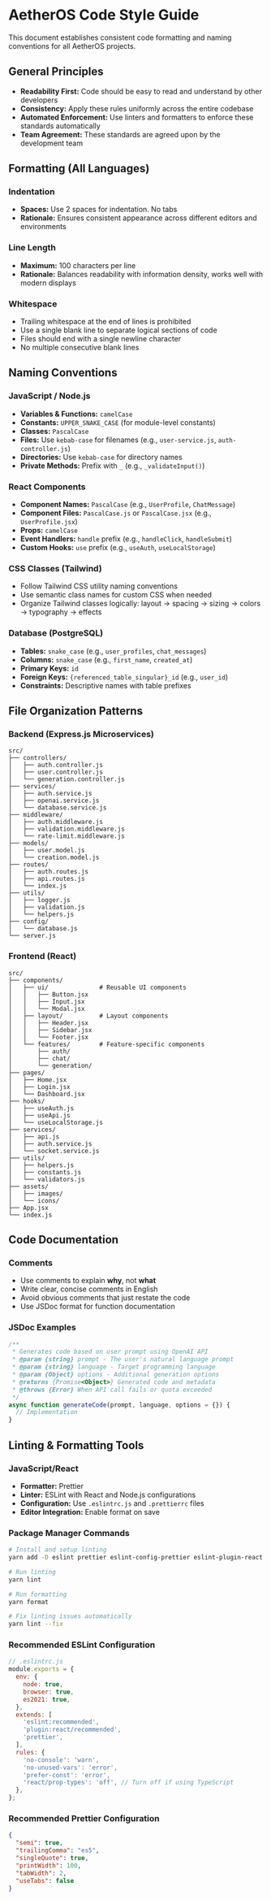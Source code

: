 # AetherOS Code Style Guide

This document establishes consistent code formatting and naming conventions for all AetherOS projects.

## General Principles

*   **Readability First:** Code should be easy to read and understand by other developers
*   **Consistency:** Apply these rules uniformly across the entire codebase
*   **Automated Enforcement:** Use linters and formatters to enforce these standards automatically
*   **Team Agreement:** These standards are agreed upon by the development team

## Formatting (All Languages)

### Indentation

*   **Spaces:** Use 2 spaces for indentation. No tabs
*   **Rationale:** Ensures consistent appearance across different editors and environments

### Line Length

*   **Maximum:** 100 characters per line
*   **Rationale:** Balances readability with information density, works well with modern displays

### Whitespace

*   Trailing whitespace at the end of lines is prohibited
*   Use a single blank line to separate logical sections of code
*   Files should end with a single newline character
*   No multiple consecutive blank lines

## Naming Conventions

### JavaScript / Node.js

*   **Variables & Functions:** `camelCase`
*   **Constants:** `UPPER_SNAKE_CASE` (for module-level constants)
*   **Classes:** `PascalCase`
*   **Files:** Use `kebab-case` for filenames (e.g., `user-service.js`, `auth-controller.js`)
*   **Directories:** Use `kebab-case` for directory names
*   **Private Methods:** Prefix with `_` (e.g., `_validateInput()`)

### React Components

*   **Component Names:** `PascalCase` (e.g., `UserProfile`, `ChatMessage`)
*   **Component Files:** `PascalCase.js` or `PascalCase.jsx` (e.g., `UserProfile.jsx`)
*   **Props:** `camelCase`
*   **Event Handlers:** `handle` prefix (e.g., `handleClick`, `handleSubmit`)
*   **Custom Hooks:** `use` prefix (e.g., `useAuth`, `useLocalStorage`)

### CSS Classes (Tailwind)

*   Follow Tailwind CSS utility naming conventions
*   Use semantic class names for custom CSS when needed
*   Organize Tailwind classes logically: layout → spacing → sizing → colors → typography → effects

### Database (PostgreSQL)

*   **Tables:** `snake_case` (e.g., `user_profiles`, `chat_messages`)
*   **Columns:** `snake_case` (e.g., `first_name`, `created_at`)
*   **Primary Keys:** `id`
*   **Foreign Keys:** `{referenced_table_singular}_id` (e.g., `user_id`)
*   **Constraints:** Descriptive names with table prefixes

## File Organization Patterns

### Backend (Express.js Microservices)

```
src/
├── controllers/
│   ├── auth.controller.js
│   ├── user.controller.js
│   └── generation.controller.js
├── services/
│   ├── auth.service.js
│   ├── openai.service.js
│   └── database.service.js
├── middleware/
│   ├── auth.middleware.js
│   ├── validation.middleware.js
│   └── rate-limit.middleware.js
├── models/
│   ├── user.model.js
│   └── creation.model.js
├── routes/
│   ├── auth.routes.js
│   ├── api.routes.js
│   └── index.js
├── utils/
│   ├── logger.js
│   ├── validation.js
│   └── helpers.js
├── config/
│   └── database.js
└── server.js
```

### Frontend (React)

```
src/
├── components/
│   ├── ui/              # Reusable UI components
│   │   ├── Button.jsx
│   │   ├── Input.jsx
│   │   └── Modal.jsx
│   ├── layout/          # Layout components
│   │   ├── Header.jsx
│   │   ├── Sidebar.jsx
│   │   └── Footer.jsx
│   └── features/        # Feature-specific components
│       ├── auth/
│       ├── chat/
│       └── generation/
├── pages/
│   ├── Home.jsx
│   ├── Login.jsx
│   └── Dashboard.jsx
├── hooks/
│   ├── useAuth.js
│   ├── useApi.js
│   └── useLocalStorage.js
├── services/
│   ├── api.js
│   ├── auth.service.js
│   └── socket.service.js
├── utils/
│   ├── helpers.js
│   ├── constants.js
│   └── validators.js
├── assets/
│   ├── images/
│   └── icons/
├── App.jsx
└── index.js
```

## Code Documentation

### Comments

*   Use comments to explain **why**, not **what**
*   Write clear, concise comments in English
*   Avoid obvious comments that just restate the code
*   Use JSDoc format for function documentation

### JSDoc Examples

```javascript
/**
 * Generates code based on user prompt using OpenAI API
 * @param {string} prompt - The user's natural language prompt
 * @param {string} language - Target programming language
 * @param {Object} options - Additional generation options
 * @returns {Promise<Object>} Generated code and metadata
 * @throws {Error} When API call fails or quota exceeded
 */
async function generateCode(prompt, language, options = {}) {
  // Implementation
}
```

## Linting & Formatting Tools

### JavaScript/React

*   **Formatter:** Prettier
*   **Linter:** ESLint with React and Node.js configurations
*   **Configuration:** Use `.eslintrc.js` and `.prettierrc` files
*   **Editor Integration:** Enable format on save

### Package Manager Commands

```bash
# Install and setup linting
yarn add -D eslint prettier eslint-config-prettier eslint-plugin-react

# Run linting
yarn lint

# Run formatting
yarn format

# Fix linting issues automatically
yarn lint --fix
```

### Recommended ESLint Configuration

```javascript
// .eslintrc.js
module.exports = {
  env: {
    node: true,
    browser: true,
    es2021: true,
  },
  extends: [
    'eslint:recommended',
    'plugin:react/recommended',
    'prettier',
  ],
  rules: {
    'no-console': 'warn',
    'no-unused-vars': 'error',
    'prefer-const': 'error',
    'react/prop-types': 'off', // Turn off if using TypeScript
  },
};
```

### Recommended Prettier Configuration

```json
{
  "semi": true,
  "trailingComma": "es5",
  "singleQuote": true,
  "printWidth": 100,
  "tabWidth": 2,
  "useTabs": false
}
```